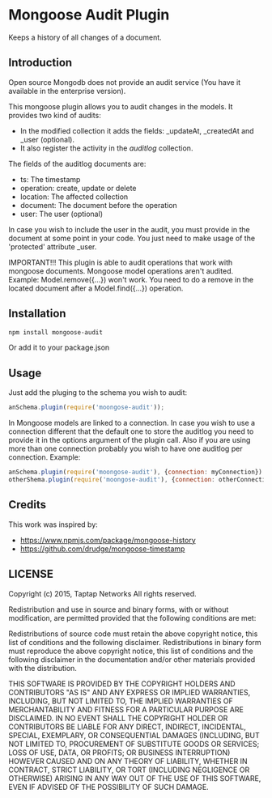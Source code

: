 # Mongoose Audit Plugin

Keeps a history of all changes of a document.

## Introduction

Open source Mongodb does not provide an audit service (You have it available in the enterprise version).

This mongoose plugin allows you to audit changes in the models. It provides two kind of audits:

* In the modified collection it adds the fields: _updateAt, _createdAt and _user (optional).
* It also register the activity in the  *auditlog* collection.

The fields of the auditlog documents are:

* ts: The timestamp
* operation: create, update or delete
* location: The affected collection
* document: The document before the operation
* user: The user (optional)

In case you wish to include the user in the audit, you must provide in the document at some point in your code.
You just need to make usage of the 'protected' attribute _user.

IMPORTANT!!! This plugin is able to audit operations that work with mongoose documents. Mongoose model operations aren't audited.
Example: Model.remove({...}) won't work. You need to do a remove in the located document after a Model.find({...}) operation.

## Installation

```bash
npm install mongoose-audit
```

Or add it to your package.json

## Usage

Just add the pluging to the schema you wish to audit:

```javascript
anSchema.plugin(require('moongose-audit'));
```

In Mongoose models are linked to a connection. In case you wish to use a connection different that the default one to
store the auditlog you need to provide it in the options argument of the plugin call.
Also if you are using more than one connection probably you wish to have one auditlog per connection. Example:

```javascript
anSchema.plugin(require('moongose-audit'), {connection: myConnection})
otherShema.plugin(require('moongose-audit'), {connection: otherConnection})
```


## Credits

This work was inspired by:

* https://www.npmjs.com/package/mongoose-history
* https://github.com/drudge/mongoose-timestamp


## LICENSE

Copyright (c) 2015, Taptap Networks
All rights reserved.

Redistribution and use in source and binary forms, with or without modification, are permitted provided that the following conditions are met:

Redistributions of source code must retain the above copyright notice, this list of conditions and the following disclaimer.
Redistributions in binary form must reproduce the above copyright notice, this list of conditions and the following disclaimer in the documentation and/or other materials provided with the distribution.

THIS SOFTWARE IS PROVIDED BY THE COPYRIGHT HOLDERS AND CONTRIBUTORS "AS IS" AND ANY EXPRESS OR IMPLIED WARRANTIES, INCLUDING, BUT NOT LIMITED TO, THE IMPLIED WARRANTIES OF MERCHANTABILITY AND FITNESS FOR A PARTICULAR PURPOSE ARE DISCLAIMED. IN NO EVENT SHALL THE COPYRIGHT HOLDER OR CONTRIBUTORS BE LIABLE FOR ANY DIRECT, INDIRECT, INCIDENTAL, SPECIAL, EXEMPLARY, OR CONSEQUENTIAL DAMAGES (INCLUDING, BUT NOT LIMITED TO, PROCUREMENT OF SUBSTITUTE GOODS OR SERVICES; LOSS OF USE, DATA, OR PROFITS; OR BUSINESS INTERRUPTION) HOWEVER CAUSED AND ON ANY THEORY OF LIABILITY, WHETHER IN CONTRACT, STRICT LIABILITY, OR TORT (INCLUDING NEGLIGENCE OR OTHERWISE) ARISING IN ANY WAY OUT OF THE USE OF THIS SOFTWARE, EVEN IF ADVISED OF THE POSSIBILITY OF SUCH DAMAGE.

